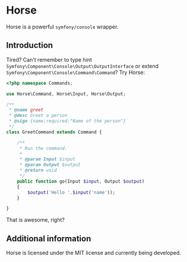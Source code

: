 # Horse

Horse is a powerful `symfony/console` wrapper.

## Introduction 

Tired? Can't remember to type hint `Symfony\Component\Console\Output\OutputInterface`
or extend `Symfony\Component\Console\Command\Command`? Try Horse:


```php
<?php namespace Commands;

use Horse\Command, Horse\Input, Horse\Output;

/**
 * @name greet
 * @desc Greet a person
 * @sign {name:required:"Name of the person"}
 */
class GreetCommand extends Command {

    /**
     * Run the command.
     *
     * @param Input $input
     * @param Output $output
     * @return void
     */
    public function go(Input $input, Output $output)
    {
        $output('Hello '.$input('name'));
    }

}

```

That is awesome, right?

## Additional information

Horse is licensed under the MIT license and currently being developed.

